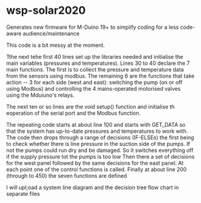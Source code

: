 # wsp-solar2020
Generates new firmware for M-Duino 19+ to simplify coding for a less code-aware audience/maintenance

This code is a bit messy at the moment.

Tthe next tehe first 40 lines set up the libraries needed and initialise the main variables (pressures and temperatures). Lines 30 to 40 declare the 7 main functions.  The first is to collect the pressure and temperature data from the sensors using modbus.  The remaining 6 are the functions that take action -- 3 for each side (west and east): switching the pump (on or off using Modbus) and controlling the 4 mains-operated motorised valves using the Mduiuno's relays.

The next ten or so lines are the void setup() function and initialise th eoperation of the serial port and the Modbus function.

The repeating code starts at about line 100 and starts with GET_DATA so that the system has up-to-date pressures and temperatures to work with.  The code then drops through a range of decisions (IF-ELSEs) the first being to check whether there is line pressure in the suction side of the pumps.  If not the pumps could run dry and be damaged. So it switches everything off if the supply pressure tot the pumps is too low
Then there a set of decisions for the west panel followed by the same decisions for the east panel.  At each point one of the control functions is called.
Finally at about line 200 (through to 450) the seven functions are defined

I will upl;oad a system line diagram and the decision tree flow chart in separate files
